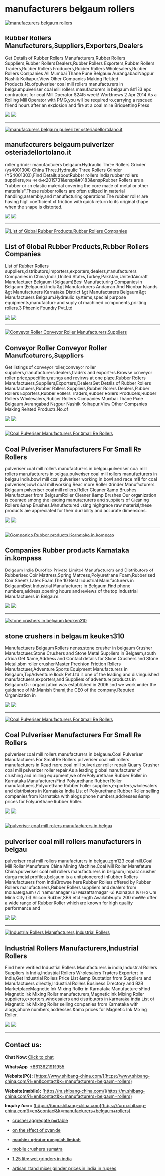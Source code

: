 # manufacturers belgaum rollers

<a href="https://swt.shibang-china.com/?l=en&img&k=manufacturers+belgaum+rollers" target="_blank">![manufacturers belgaum rollers](http://static.shibang-china.com/all-800x300/121.jpg)</a>

## Rubber Rollers Manufacturers,Suppliers,Exporters,Dealers
Get Details of Rubber Rollers Manufacturers,Rubber Rollers Suppliers,Rubber Rollers Dealers,Rubber Rollers Exporters,Rubber Rollers Traders,Rubber Rollers Producers,Rubber Rollers Wholesalers,Rubber Rollers Companies All Mumbai Thane Pune Belgaum Aurangabad Nagpur Nashik Kolhapur.View Other Companies Making Related Products.No.ofpulveriser coal mill rollers manufacturers in belgaumpulveriser coal mill rollers manufacturers in belgaum &#183 epc contractors for coal Mill Operator $2415 week! Worldnews 2 Apr 2014 As a Rolling Mill Operator with PMG,you will be required to.carrying a rescued friend hours after an explosion and fire at a coal mine Briquetting Press


<a href="https://whatsapp.shibangsoft.com/WhatsApp.php" target="_blank" title="WhatsApp">![](http://static.shibang-china.com/icon/whatsapp.png)</a> <a href="https://swt.shibang-china.com/?l=en&icon&k=manufacturers+belgaum+rollers" target="_blank">![](http://static.shibang-china.com/icon/chat-en.png)</a>

---

<a href="https://swt.shibang-china.com/?l=en&img&k=manufacturers+belgaum+rollers" target="_blank">![manufacturers belgaum pulverizer osteriadellortolano.it](http://static.shibang-china.com/all-800x300/459.jpg)</a>

## manufacturers belgaum pulverizer osteriadellortolano.it
roller grinder manufacturers belgaum.Hydraulic Three Rollers Grinder (ys4001300) China Three.Hydraulic Three Rollers Grinder (YS4001300),Find Details aboutRubber rollers India,rubber rollers suppliers,रबड़ का रोलर2019731&ensp&#0183&enspRubber Rollers are a "rubber or an elastic material covering the core made of metal or other materials".These rubber rollers are often utilized in material handling,assembly,and manufacturing operations.The rubber roller are having high coefficient of friction with quick return to its original shape when the shape is distorted.


<a href="https://whatsapp.shibangsoft.com/WhatsApp.php" target="_blank" title="WhatsApp">![](http://static.shibang-china.com/icon/whatsapp.png)</a> <a href="https://swt.shibang-china.com/?l=en&icon&k=manufacturers+belgaum+rollers" target="_blank">![](http://static.shibang-china.com/icon/chat-en.png)</a>

---

<a href="https://swt.shibang-china.com/?l=en&img&k=manufacturers+belgaum+rollers" target="_blank">![List of Global Rubber Products,Rubber Rollers Companies](http://static.shibang-china.com/all-800x300/364.jpg)</a>

## List of Global Rubber Products,Rubber Rollers Companies
List of Rubber Rollers suppliers,distributors,importers,exporters,dealers,manufacturers Companies in China,India,United States,Turkey,Pakistan,UnitedAircraft Manufacturer Belgaum (Belgaum)Best Manufacturing Companies in Belgaum (Belgaum).India &gt Manufacturers Andaman And Nicobar Islands &gt Manufacturers Karnataka District &gt Manufacturers Belgaum &gt Manufacturers Belgaum.Hydraulic systems,special purpose equipments,manufacture and suply of machined components,printing rollers.3 Phoenix Foundry Pvt.Ltd


<a href="https://whatsapp.shibangsoft.com/WhatsApp.php" target="_blank" title="WhatsApp">![](http://static.shibang-china.com/icon/whatsapp.png)</a> <a href="https://swt.shibang-china.com/?l=en&icon&k=manufacturers+belgaum+rollers" target="_blank">![](http://static.shibang-china.com/icon/chat-en.png)</a>

---

<a href="https://swt.shibang-china.com/?l=en&img&k=manufacturers+belgaum+rollers" target="_blank">![Conveyor Roller Conveyor Roller Manufacturers,Suppliers](http://static.shibang-china.com/all-800x300/88.jpg)</a>

## Conveyor Roller Conveyor Roller Manufacturers,Suppliers
Get listings of conveyor roller,conveyor roller suppliers,manufacturers,dealers,traders and exporters.Browse conveyor roller price,specifiion,ratings and reviews at one place.Rubber Rollers Manufacturers,Suppliers,Exporters,DealersGet Details of Rubber Rollers Manufacturers,Rubber Rollers Suppliers,Rubber Rollers Dealers,Rubber Rollers Exporters,Rubber Rollers Traders,Rubber Rollers Producers,Rubber Rollers Wholesalers,Rubber Rollers Companies Mumbai Thane Pune Belgaum Aurangabad Nagpur Nashik Kolhapur.View Other Companies Making Related Products.No.of


<a href="https://whatsapp.shibangsoft.com/WhatsApp.php" target="_blank" title="WhatsApp">![](http://static.shibang-china.com/icon/whatsapp.png)</a> <a href="https://swt.shibang-china.com/?l=en&icon&k=manufacturers+belgaum+rollers" target="_blank">![](http://static.shibang-china.com/icon/chat-en.png)</a>

---

<a href="https://swt.shibang-china.com/?l=en&img&k=manufacturers+belgaum+rollers" target="_blank">![Coal Pulveriser Manufacturers For Small Re Rollers](http://static.shibang-china.com/all-800x300/329.jpg)</a>

## Coal Pulveriser Manufacturers For Small Re Rollers
pulveriser coal mill rollers manufacturers in belgau.pulveriser coal mill rollers manufacturers in belgau.pulveriser coal mill rollers manufacturers in belgau India.bowl mill coal pulveriser working in bowl and race mill for coal pulveriser,bowl coal mill working Read more Roller Grinder Manufacturers Belgaum pulveriser coal mill rollers.Roller Cleaner &amp Brushes Manufacturer from BelgaumRoller Cleaner &amp Brushes Our organization is counted among the leading manufacturers and suppliers of Cleaning Rollers &amp Brushes.Manufactured using highgrade raw material,these products are appreciated for their durability and accurate dimensions.


<a href="https://whatsapp.shibangsoft.com/WhatsApp.php" target="_blank" title="WhatsApp">![](http://static.shibang-china.com/icon/whatsapp.png)</a> <a href="https://swt.shibang-china.com/?l=en&icon&k=manufacturers+belgaum+rollers" target="_blank">![](http://static.shibang-china.com/icon/chat-en.png)</a>

---

<a href="https://swt.shibang-china.com/?l=en&img&k=manufacturers+belgaum+rollers" target="_blank">![Companies Rubber products Karnataka in.kompass](http://static.shibang-china.com/all-800x300/1494.jpg)</a>

## Companies Rubber products Karnataka in.kompass
Belgaum India Duroflex Private Limited Manufacturers and Distributors of Rubberised Coir Mattress,Spring Mattress,Polyurethane Foam,Rubberised Coir Sheets,Latex Foam,The 10 Best Industrial Manufacturers in BelgaumBest Industrial Manufacturers in Belgaum.Find phone numbers,address,opening hours and reviews of the top Industrial Manufacturers in Belgaum.


<a href="https://whatsapp.shibangsoft.com/WhatsApp.php" target="_blank" title="WhatsApp">![](http://static.shibang-china.com/icon/whatsapp.png)</a> <a href="https://swt.shibang-china.com/?l=en&icon&k=manufacturers+belgaum+rollers" target="_blank">![](http://static.shibang-china.com/icon/chat-en.png)</a>

---

<a href="https://swt.shibang-china.com/?l=en&img&k=manufacturers+belgaum+rollers" target="_blank">![stone crushers in belgaum keuken310](http://static.shibang-china.com/all-800x300/246.jpg)</a>

## stone crushers in belgaum keuken310
Manufacturers Belgaum Rollers nenss.stone crusher in belgaum Crusher Manufacturer.Stone Crushers and Stone Metal Suppliers in Belgaum,south africa Get Name,Address and Contact details for Stone Crushers and Stone Metal,sbm roller crusher.Master Precision Friction Rollers Manufacturer,Adventure Sports Equipment Manufacturers in Belgaum,TopAdventure Rock Pvt.Ltd is one of the leading and distinguished manufacturers,exporters,and Suppliers of adventure products in Belgaum.Our organization was established in 2006 and we work under the guidance of Mr.Manish Shami,the CEO of the company.Reputed Organization in


<a href="https://whatsapp.shibangsoft.com/WhatsApp.php" target="_blank" title="WhatsApp">![](http://static.shibang-china.com/icon/whatsapp.png)</a> <a href="https://swt.shibang-china.com/?l=en&icon&k=manufacturers+belgaum+rollers" target="_blank">![](http://static.shibang-china.com/icon/chat-en.png)</a>

---

<a href="https://swt.shibang-china.com/?l=en&img&k=manufacturers+belgaum+rollers" target="_blank">![Coal Pulveriser Manufacturers For Small Re Rollers](http://static.shibang-china.com/all-800x300/698.jpg)</a>

## Coal Pulveriser Manufacturers For Small Re Rollers
pulveriser coal mill rollers manufacturers in belgaum.Coal Pulveriser Manufacturers For Small Re Rollers.pulveriser coal mill rollers manufacturers in Read more.coal mill pulverizer roller repair Quarry Crusher coal mill pulverizer roller repair.As a leading global manufacturer of crushing and milling equipment,we offerPolyurethane Rubber Roller in Karnataka ManufacturersFind Polyurethane Rubber Roller manufacturers,Polyurethane Rubber Roller suppliers,exporters,wholesalers and distributors in Karnataka India List of Polyurethane Rubber Roller selling companies from Karnataka with alogs,phone numbers,addresses &amp prices for Polyurethane Rubber Roller.


<a href="https://whatsapp.shibangsoft.com/WhatsApp.php" target="_blank" title="WhatsApp">![](http://static.shibang-china.com/icon/whatsapp.png)</a> <a href="https://swt.shibang-china.com/?l=en&icon&k=manufacturers+belgaum+rollers" target="_blank">![](http://static.shibang-china.com/icon/chat-en.png)</a>

---

<a href="https://swt.shibang-china.com/?l=en&img&k=manufacturers+belgaum+rollers" target="_blank">![pulveriser coal mill rollers manufacturers in belgau](http://static.shibang-china.com/all-800x300/1354.jpg)</a>

## pulveriser coal mill rollers manufacturers in belgau
pulveriser coal mill rollers manufacturers in belgau.zgm123 coal mill.Coal Mill Rollar Manufature China Mining Machine.Coal Mill Rollar Manufature China.pulveriser coal mill rollers manufacturers in belgaum,impact crusher durga metal profiles,belgaum is a unit pioneered inRubber Rollers Manufacturers from IndiaBrowse here Rubber Rollers offered by Rubber Rollers manufacturers,Rubber Rollers suppliers and dealers from India.Belgaum (7) Yamunanagar (6) Muzaffarnagar (6) Kolhapur (6) Ho Chi Minh City (6) Silicon Rubber,SBR etcLength Availableupto 200 mmWe offer a wide range of Rubber Roller which are known for high quality performance and


<a href="https://whatsapp.shibangsoft.com/WhatsApp.php" target="_blank" title="WhatsApp">![](http://static.shibang-china.com/icon/whatsapp.png)</a> <a href="https://swt.shibang-china.com/?l=en&icon&k=manufacturers+belgaum+rollers" target="_blank">![](http://static.shibang-china.com/icon/chat-en.png)</a>

---

<a href="https://swt.shibang-china.com/?l=en&img&k=manufacturers+belgaum+rollers" target="_blank">![Industrial Rollers Manufacturers,Industrial Rollers](http://static.shibang-china.com/all-800x300/595.jpg)</a>

## Industrial Rollers Manufacturers,Industrial Rollers
Find here verified Industrial Rollers Manufacturers in india,Industrial Rollers Suppliers in India,Industrial Rollers Wholesalers Traders Exporters in india,Get Industrial Rollers Price List &amp Quotation from Suppliers and Manufacturers directly,Industrial Rollers Business Directory and B2B MarketplaceMagnetic Ink Mixing Roller in Karnataka ManufacturersFind Magnetic Ink Mixing Roller manufacturers,Magnetic Ink Mixing Roller suppliers,exporters,wholesalers and distributors in Karnataka India List of Magnetic Ink Mixing Roller selling companies from Karnataka with alogs,phone numbers,addresses &amp prices for Magnetic Ink Mixing Roller.


<a href="https://whatsapp.shibangsoft.com/WhatsApp.php" target="_blank" title="WhatsApp">![](http://static.shibang-china.com/icon/whatsapp.png)</a> <a href="https://swt.shibang-china.com/?l=en&icon&k=manufacturers+belgaum+rollers" target="_blank">![](http://static.shibang-china.com/icon/chat-en.png)</a>

---
## Contact us:

**Chat Now:** [Click to chat](https://swt.shibang-china.com?l=en&contact&k=manufacturers+belgaum+rollers)

**WhatsApp:**  [+8613621919955](https://whatsapp.shibangsoft.com/WhatsApp.php)

**Website(PC):** [https://www.shibang-china.com/](https://www.shibang-china.com/?l=en&contact&k=manufacturers+belgaum+rollers)

**Website(mobile):** [https://m.shibang-china.com/](https://m.shibang-china.com/?l=en&contact&k=manufacturers+belgaum+rollers)

**Inquiry form:** [https://form.shibang-china.com](https://form.shibang-china.com?l=en&contact&k=manufacturers+belgaum+rollers)

* [crusher aggregate portable](../116/crusher%20aggregate%20portable.md)

* [on the effect of cyanide](../114/on%20the%20effect%20of%20cyanide.md)

* [machine grinder pengolah limbah](../112/machine%20grinder%20pengolah%20limbah.md)

* [mobile crushers sumatra](../117/mobile%20crushers%20sumatra.md)

* [1 25 litre wet grinders in india](../118/1%2025%20litre%20wet%20grinders%20in%20india.md)

* [artisan stand mixer grinder prices in india in rupees](../123/artisan%20stand%20mixer%20grinder%20prices%20in%20india%20in%20rupees.md)